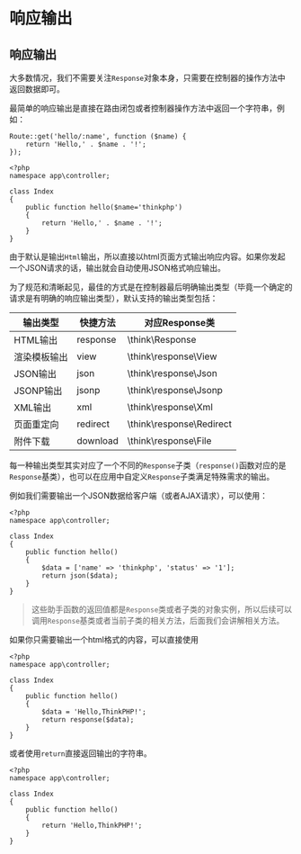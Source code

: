 # 响应输出

## 响应输出

大多数情况，我们不需要关注`Response`对象本身，只需要在控制器的操作方法中返回数据即可。

最简单的响应输出是直接在路由闭包或者控制器操作方法中返回一个字符串，例如：

```
Route::get('hello/:name', function ($name) {
    return 'Hello,' . $name . '!';
});
```

```
<?php
namespace app\controller;

class Index
{
    public function hello($name='thinkphp')
    {
        return 'Hello,' . $name . '!';
    }
}
```

由于默认是输出`Html`输出，所以直接以html页面方式输出响应内容。如果你发起一个JSON请求的话，输出就会自动使用JSON格式响应输出。

为了规范和清晰起见，最佳的方式是在控制器最后明确输出类型（毕竟一个确定的请求是有明确的响应输出类型），默认支持的输出类型包括：

|输出类型|快捷方法|对应Response类|
|---|---|---|
|HTML输出|response|\think\Response|
|渲染模板输出|view|\think\response\View|
|JSON输出|json|\think\response\Json|
|JSONP输出|jsonp|\think\response\Jsonp|
|XML输出|xml|\think\response\Xml|
|页面重定向|redirect|\think\response\Redirect|
|附件下载|download|\think\response\File|

每一种输出类型其实对应了一个不同的`Response`子类（`response()`函数对应的是`Response`基类），也可以在应用中自定义`Response`子类满足特殊需求的输出。

例如我们需要输出一个JSON数据给客户端（或者AJAX请求），可以使用：

```
<?php
namespace app\controller;

class Index
{
    public function hello()
    {
        $data = ['name' => 'thinkphp', 'status' => '1'];
        return json($data);
    }
}
```

> 这些助手函数的返回值都是`Response`类或者子类的对象实例，所以后续可以调用`Response`基类或者当前子类的相关方法，后面我们会讲解相关方法。

如果你只需要输出一个html格式的内容，可以直接使用

```
<?php
namespace app\controller;

class Index
{
    public function hello()
    {
        $data = 'Hello,ThinkPHP!';
        return response($data);
    }
}
```

或者使用`return`直接返回输出的字符串。

```
<?php
namespace app\controller;

class Index
{
    public function hello()
    {
        return 'Hello,ThinkPHP!';
    }
}
```
